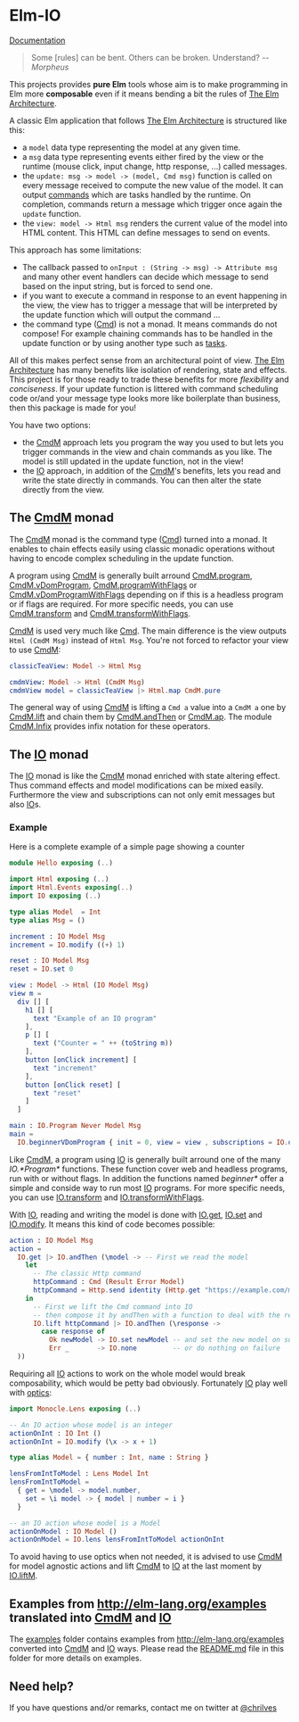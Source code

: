 # Elm-IO

[Documentation](http://package.elm-lang.org/packages/chrilves/elm-io/latest)

> Some [rules] can be bent. Others can be broken. Understand?
> *-- Morpheus*

This projects provides **pure Elm** tools whose aim is to make programming in
Elm more **composable** even if it means bending a bit the rules of [The Elm
Architecture](https://guide.elm-lang.org/architecture/).

A classic Elm application that follows [The Elm Architecture](https://guide.elm-lang.org/architecture/) is structured like this:
- a `model` data type representing the model at any given time.
- a `msg` data type representing events either fired by the view or the runtime (mouse click, input change, http response, ...) called messages.
- the `update: msg -> model -> (model, Cmd msg)` function is called on every message received to compute the new value of the model. It can output [commands](http://package.elm-lang.org/packages/elm-lang/core/latest/Platform-Cmd#Cmd) which are tasks handled by the runtime. On completion, commands return a message which trigger once again the `update` function.
- the `view: model -> Html msg` renders the current value of the model into HTML content. This HTML can define messages to send on events.

This approach has some limitations:
- The callback passed to `onInput : (String -> msg) -> Attribute msg` and many other event handlers can decide which message to send based on the input string, but is forced to send one.
- if you want to execute a command in response to an event happening in the view, the view has to trigger a message that will be interpreted by the update function which will output the command ...
- the command type ([Cmd](http://package.elm-lang.org/packages/elm-lang/core/latest/Platform-Cmd#Cmd)) is not a monad. It means commands do not compose! For example chaining commands has to be handled in the update function or by using another type such as [tasks](http://package.elm-lang.org/packages/elm-lang/core/latest/Task).

All of this makes perfect sense from an architectural point of view. [The Elm Architecture](https://guide.elm-lang.org/architecture/) has many benefits like isolation of rendering, state and effects. This project is for those ready to trade these benefits for more *flexibility* and *conciseness*. If your update function is littered with command scheduling code or/and your message type looks more like boilerplate than business, then this package is made for you! 

You have two options:
- the [CmdM](http://package.elm-lang.org/packages/chrilves/elm-io/latest/CmdM) approach lets you program the way you used to but lets you trigger commands in the view and chain commands as you like. The model is still updated in the update function, not in the view!
- the [IO](http://package.elm-lang.org/packages/chrilves/elm-io/latest/IO) approach, in addition of the [CmdM](http://package.elm-lang.org/packages/chrilves/elm-io/latest/CmdM)'s benefits, lets you read and write the state directly in commands. You can then alter the state directly from the view.

## The [CmdM](http://package.elm-lang.org/packages/chrilves/elm-io/latest/CmdM) monad

The [CmdM](http://package.elm-lang.org/packages/chrilves/elm-io/latest/CmdM)
monad is the command type ([Cmd](http://package.elm-lang.org/packages/elm-lang/core/5.1.1/Platform-Cmd#Cmd)) turned into a monad.
It enables to chain effects easily using classic monadic operations without
having to encode complex scheduling in the update function.

A program using [CmdM](http://package.elm-lang.org/packages/chrilves/elm-io/latest/CmdM)
is generally built arround
[CmdM.program](http://package.elm-lang.org/packages/chrilves/elm-io/latest/CmdM#program),
[CmdM.vDomProgram](http://package.elm-lang.org/packages/chrilves/elm-io/latest/CmdM#vDomProgram),
[CmdM.programWithFlags](http://package.elm-lang.org/packages/chrilves/elm-io/latest/CmdM#programWithFlags)
or [CmdM.vDomProgramWithFlags](http://package.elm-lang.org/packages/chrilves/elm-io/latest/CmdM#vDomProgramWithFlags)
depending on if this is a headless program or if flags are required. For more specific needs,
you can use [CmdM.transform](http://package.elm-lang.org/packages/chrilves/elm-io/latest/CmdM#transform)
and [CmdM.transformWithFlags](http://package.elm-lang.org/packages/chrilves/elm-io/latest/CmdM#transformWithFlags).

[CmdM](http://package.elm-lang.org/packages/chrilves/elm-io/latest/CmdM) is used very much like
[Cmd](http://package.elm-lang.org/packages/elm-lang/core/5.1.1/Platform-Cmd#Cmd). The main difference
is the view outputs `Html (CmdM Msg)` instead of `Html Msg`. You're not forced to refactor your view
to use [CmdM](http://package.elm-lang.org/packages/chrilves/elm-io/latest/CmdM):

```elm
classicTeaView: Model -> Html Msg

cmdmView: Model -> Html (CmdM Msg)
cmdmView model = classicTeaView |> Html.map CmdM.pure
```

The general way of using [CmdM](http://package.elm-lang.org/packages/chrilves/elm-io/latest/CmdM) is
lifting a `Cmd a` value into a `CmdM a` one by [CmdM.lift](http://package.elm-lang.org/packages/chrilves/elm-io/latest/CmdM#lift)
and chain them by [CmdM.andThen](http://package.elm-lang.org/packages/chrilves/elm-io/latest/CmdM#andThen) or [CmdM.ap](http://package.elm-lang.org/packages/chrilves/elm-io/latest/CmdM#ap). The module [CmdM.Infix](package.elm-lang.org/packages/chrilves/elm-io/latest/CmdM-Infix) provides infix notation for these operators.


## The [IO](http://package.elm-lang.org/packages/chrilves/elm-io/latest/IO) monad

The [IO](http://package.elm-lang.org/packages/chrilves/elm-io/latest/IO) monad
is like the [CmdM](http://package.elm-lang.org/packages/chrilves/elm-io/latest/CmdM) monad
enriched with state altering effect. Thus command effects and model modifications can be
mixed easily. Furthermore the view and subscriptions can not only emit messages but also
[IO](http://package.elm-lang.org/packages/chrilves/elm-io/latest/IO)s.

### Example

Here is a complete example of a simple page showing a counter

```elm
module Hello exposing (..)

import Html exposing (..)
import Html.Events exposing(..)
import IO exposing (..)

type alias Model  = Int 
type alias Msg = ()

increment : IO Model Msg
increment = IO.modify ((+) 1)

reset : IO Model Msg
reset = IO.set 0

view : Model -> Html (IO Model Msg) 
view m = 
  div [] [
    h1 [] [
      text "Example of an IO program"
    ],
    p [] [
      text ("Counter = " ++ (toString m))
    ],
    button [onClick increment] [
      text "increment"
    ],
    button [onClick reset] [
      text "reset"
    ]
  ]

main : IO.Program Never Model Msg 
main =
  IO.beginnerVDomProgram { init = 0, view = view , subscriptions = IO.dummySub }
```

Like [CmdM](http://package.elm-lang.org/packages/chrilves/elm-io/latest/CmdM), a program using
[IO](http://package.elm-lang.org/packages/chrilves/elm-io/latest/IO) is generally built arround one of the
many *IO.\*Program\** functions. These function cover web and headless programs, run with or without
flags. In addition the functions named *beginner\** offer a simple and conside way to run most
[IO](http://package.elm-lang.org/packages/chrilves/elm-io/latest/IO) programs. For more specific needs,
you can use [IO.transform](http://package.elm-lang.org/packages/chrilves/elm-io/latest/IO#transform)
and [IO.transformWithFlags](http://package.elm-lang.org/packages/chrilves/elm-io/latest/IO#transformWithFlags).

With [IO](http://package.elm-lang.org/packages/chrilves/elm-io/latest/IO), reading and writing the model
is done with  [IO.get](http://package.elm-lang.org/packages/chrilves/elm-io/1.2.1/IO#get),
[IO.set](http://package.elm-lang.org/packages/chrilves/elm-io/1.2.1/IO#set) and
[IO.modify](http://package.elm-lang.org/packages/chrilves/elm-io/1.2.1/IO#modify).
It means this kind of code becomes possible:

```elm
action : IO Model Msg
action =
  IO.get |> IO.andThen (\model -> -- First we read the model
    let
      -- The classic Http command
      httpCommand : Cmd (Result Error Model)
      httpCommand = Http.send identity (Http.get "https://example.com/my/api/action" decoder)
    in
      -- First we lift the Cmd command into IO  
      -- then compose it by andThen with a function to deal with the response
      IO.lift httpCommand |> IO.andThen (\response ->
        case response of
          Ok newModel -> IO.set newModel -- and set the new model on success
          Err _       -> IO.none         -- or do nothing on failure
  ))
```

Requiring all [IO](http://package.elm-lang.org/packages/chrilves/elm-io/latest/IO) actions to work
on the whole model would break composability, which would be petty bad obviously. Fortunately
[IO](http://package.elm-lang.org/packages/chrilves/elm-io/latest/IO) play well with
[optics](https://github.com/arturopala/elm-monocle):

```elm
import Monocle.Lens exposing (..)

-- An IO action whose model is an integer
actionOnInt : IO Int ()
actionOnInt = IO.modify (\x -> x + 1)

type alias Model = { number : Int, name : String }

lensFromIntToModel : Lens Model Int
lensFromIntToModel =
  { get = \model -> model.number,
    set = \i model -> { model | number = i }
  }

-- an IO action whose model is a Model
actionOnModel : IO Model ()
actionOnModel = IO.lens lensFromIntToModel actionOnInt
```

To avoid having to use optics when not needed, it is advised to use [CmdM](http://package.elm-lang.org/packages/chrilves/elm-io/latest/CmdM)
for model agnostic actions and lift [CmdM](http://package.elm-lang.org/packages/chrilves/elm-io/latest/CmdM) to
[IO](http://package.elm-lang.org/packages/chrilves/elm-io/latest/IO) at the last moment by
[IO.liftM](http://package.elm-lang.org/packages/chrilves/elm-io/latest/IO#liftM).

## Examples from http://elm-lang.org/examples translated into [CmdM](http://package.elm-lang.org/packages/chrilves/elm-io/latest/CmdM) and [IO](http://package.elm-lang.org/packages/chrilves/elm-io/latest/IO)

The [examples](https://github.com/chrilves/elm-io/tree/master/examples) folder contains examples from http://elm-lang.org/examples converted into [CmdM](http://package.elm-lang.org/packages/chrilves/elm-io/latest/CmdM)
and [IO](http://package.elm-lang.org/packages/chrilves/elm-io/latest/IO) ways. Please read the [README.md](https://github.com/chrilves/elm-io/tree/master/examples/README.md) file in this folder for more details on examples.

## Need help?

If you have questions and/or remarks, contact me on twitter at [@chrilves](https://twitter.com/chrilves)